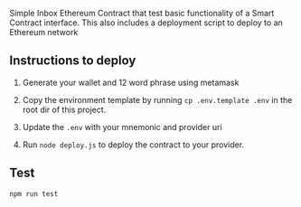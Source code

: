 Simple Inbox Ethereum Contract that test basic functionality of a Smart Contract interface. This also includes a deployment script to deploy to an Ethereum network

## Instructions to deploy

1.  Generate your wallet and 12 word phrase using metamask

2.  Copy the environment template by running `cp .env.template .env` in the root dir of this project.

3.  Update the `.env` with your mnemonic and provider uri

4.  Run `node deploy.js` to deploy the contract to your provider.

## Test

`npm run test`
